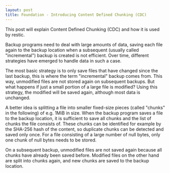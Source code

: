 ```yaml
---
layout: post
title: Foundation - Introducing Content Defined Chunking (CDC)
---
```


This post will explain Content Defined Chunking (CDC) and how it is used by restic.

Backup programs need to deal with large amounts of data, saving each file again
to the backup location when a subsequent (usually called "incremental") backup
is created is not efficient. Over time, different strategies have emerged to
handle data in such a case.

The most basic strategy is to only save files that have changed since the last
backup, this is where the term "incremental" backup comes from. This way,
unmodified files are not stored again on subsequent backups. But what happens if
just a small portion of a large file is modified? Using this strategy, the
modified will be saved again, although most data is unchanged.

A better idea is splitting a file into smaller fixed-size pieces (called
"chunks" in the following) of e.g. 1MiB in size. When the backup program saves a
file to the backup location, it is sufficient to save all chunks and the list of
chunks the file consists of. These chunks can be identified for example by the
SHA-256 hash of the content, so duplicate chunks can be detected and saved only
once. For a file consisting of a large number of null bytes, only one chunk of
null bytes needs to be stored.

On a subsequent backup, unmodified files are not saved again because all chunks
have already been saved before. Modified files on the other hand are split into
chunks again, and new chunks are saved to the backup location.
